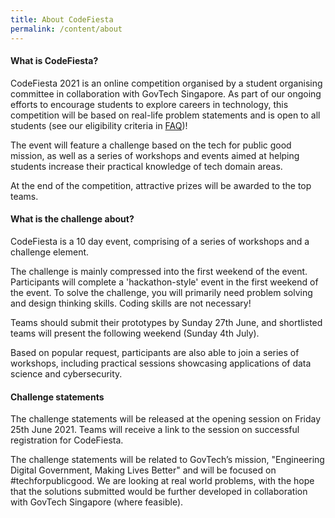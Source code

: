 ```yaml
---
title: About CodeFiesta
permalink: /content/about
---
```

#### **What is CodeFiesta?**
CodeFiesta 2021 is an online competition organised by a student organising committee in collaboration with GovTech Singapore. As part of our ongoing efforts to encourage students to explore careers in technology, this competition will be based on real-life problem statements and is open to all students (see our eligibility criteria in [FAQ](/content/faq/))!

The event will feature a challenge based on the tech for public good mission, as well as a series of workshops and events aimed at helping students increase their practical knowledge of tech domain areas.

At the end of the competition, attractive prizes will be awarded to the top teams.

#### **What is the challenge about?**
CodeFiesta is a 10 day event, comprising of a series of workshops and a challenge element. 

The challenge is mainly compressed into the first weekend of the event. Participants will complete a 'hackathon-style' event in the first weekend of the event. To solve the challenge, you will primarily need problem solving and design thinking skills. Coding skills are not necessary!

Teams should submit their prototypes by Sunday 27th June, and shortlisted teams will present the following weekend (Sunday 4th July).

Based on popular request, participants are also able to join a series of workshops, including practical sessions showcasing applications of data science and cybersecurity.

#### **Challenge statements**
The challenge statements will be released at the opening session on Friday 25th June 2021. Teams will receive a link to the session on successful registration for CodeFiesta.

The challenge statements will be related to GovTech’s mission, "Engineering Digital Government, Making Lives Better" and will be focused on #techforpublicgood. We are looking at real world problems, with the hope that the solutions submitted would be further developed in collaboration with GovTech Singapore (where feasible).